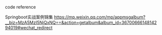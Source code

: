 code reference


Springboot实战案例锦集
https://mp.weixin.qq.com/mp/appmsgalbum?__biz=MzA5MzI5NjQxNQ==&action=getalbum&album_id=3670066614814294019#wechat_redirect